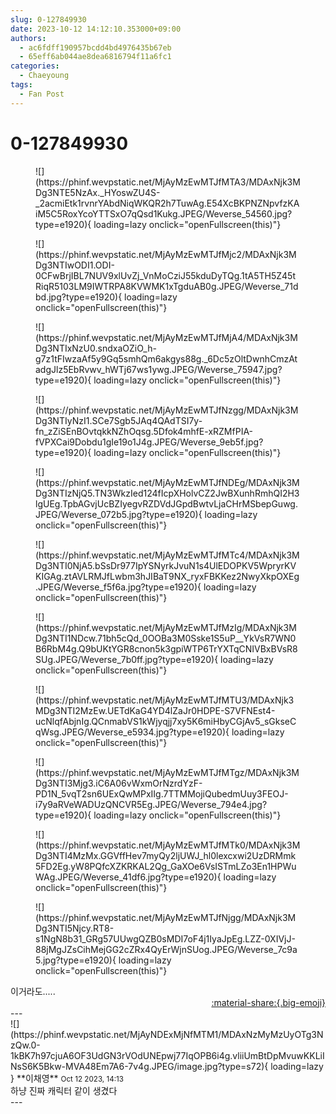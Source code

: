 ```yaml
---
slug: 0-127849930
date: 2023-10-12 14:12:10.353000+09:00
authors:
  - ac6fdff190957bcdd4bd4976435b67eb
  - 65eff6ab044ae8dea6816794f11a6fc1
categories:
  - Chaeyoung
tags:
  - Fan Post
---
```


# 0-127849930

<div class="post-container" markdown="1">
<div class="content-container md-sidebar__scrollwrap" markdown="1">


<figure markdown="1">
![](https://phinf.wevpstatic.net/MjAyMzEwMTJfMTA3/MDAxNjk3MDg3NTE5NzAx._HYoswZU4S-_2acmiEtk1rvnrYAbdNiqWKQR2h7TuwAg.E54XcBKPNZNpvfzKAiM5C5RoxYcoYTTSxO7qQsd1Kukg.JPEG/Weverse_54560.jpg?type=e1920){ loading=lazy onclick="openFullscreen(this)"}
</figure>

<figure markdown="1">
![](https://phinf.wevpstatic.net/MjAyMzEwMTJfMjc2/MDAxNjk3MDg3NTIwODI1.ODI-0CFwBrjIBL7NUV9xlUvZj_VnMoCziJ55kduDyTQg.1tA5TH5Z45tRiqR5103LM9IWTRPA8KVWMK1xTgduAB0g.JPEG/Weverse_71dbd.jpg?type=e1920){ loading=lazy onclick="openFullscreen(this)"}
</figure>

<figure markdown="1">
![](https://phinf.wevpstatic.net/MjAyMzEwMTJfMjA4/MDAxNjk3MDg3NTIxNzU0.sndxaOZiO_h-g7z1tFIwzaAf5y9Gq5smhQm6akgys88g._6Dc5zOltDwnhCmzAtadgJlz5EbRvwv_hWTj67ws1ywg.JPEG/Weverse_75947.jpg?type=e1920){ loading=lazy onclick="openFullscreen(this)"}
</figure>

<figure markdown="1">
![](https://phinf.wevpstatic.net/MjAyMzEwMTJfNzgg/MDAxNjk3MDg3NTIyNzI1.SCe7Sgb5JAq4QAdTSI7y-fn_zZiSEnBOvtqkkNZhOqsg.5Dfok4mhfE-xRZMfPIA-fVPXCai9Dobdu1gIe19o1J4g.JPEG/Weverse_9eb5f.jpg?type=e1920){ loading=lazy onclick="openFullscreen(this)"}
</figure>

<figure markdown="1">
![](https://phinf.wevpstatic.net/MjAyMzEwMTJfNDEg/MDAxNjk3MDg3NTIzNjQ5.TN3WkzIed124fIcpXHolvCZ2JwBXunhRmhQI2H3lgUEg.TpbAGvjUcBZIyegvRZDVdJGpdBwtvLjaCHrMSbepGuwg.JPEG/Weverse_072b5.jpg?type=e1920){ loading=lazy onclick="openFullscreen(this)"}
</figure>

<figure markdown="1">
![](https://phinf.wevpstatic.net/MjAyMzEwMTJfMTc4/MDAxNjk3MDg3NTI0NjA5.bSsDr977IpYSNyrkJvuN1s4UlEDOPKV5WpryrKVKIGAg.ztAVLRMJfLwbm3hJIBaT9NX_ryxFBKKez2NwyXkpOXEg.JPEG/Weverse_f5f6a.jpg?type=e1920){ loading=lazy onclick="openFullscreen(this)"}
</figure>

<figure markdown="1">
![](https://phinf.wevpstatic.net/MjAyMzEwMTJfMzIg/MDAxNjk3MDg3NTI1NDcw.71bh5cQd_0OOBa3M0Sske1S5uP__YkVsR7WN0B6RbM4g.Q9bUKtYGR8cnon5k3gpiWTP6TrYXTqCNIVBxBVsR8SUg.JPEG/Weverse_7b0ff.jpg?type=e1920){ loading=lazy onclick="openFullscreen(this)"}
</figure>

<figure markdown="1">
![](https://phinf.wevpstatic.net/MjAyMzEwMTJfMTU3/MDAxNjk3MDg3NTI2MzEw.UETdKaG4YD4lZaJr0HDPE-S7VFNEst4-ucNlqfAbjnIg.QCnmabVS1kWjyqjj7xy5K6miHbyCGjAv5_sGkseCqWsg.JPEG/Weverse_e5934.jpg?type=e1920){ loading=lazy onclick="openFullscreen(this)"}
</figure>

<figure markdown="1">
![](https://phinf.wevpstatic.net/MjAyMzEwMTJfMTgz/MDAxNjk3MDg3NTI3Mjg3.iC6A06vWxmOrNzrdYzF-PD1N_5vqT2sn6UExQwMPxIIg.7TTMMojiQubedmUuy3FEOJ-i7y9aRVeWADUzQNCVR5Eg.JPEG/Weverse_794e4.jpg?type=e1920){ loading=lazy onclick="openFullscreen(this)"}
</figure>

<figure markdown="1">
![](https://phinf.wevpstatic.net/MjAyMzEwMTJfMTk0/MDAxNjk3MDg3NTI4MzMx.GGVffHev7myQy2ljUWJ_hl0lexcxwi2UzDRMmk5FD2Eg.yW8PQfcXZKRKAL2Qg_GaXOe6VsISTmLZo3En1HPWuWAg.JPEG/Weverse_41df6.jpg?type=e1920){ loading=lazy onclick="openFullscreen(this)"}
</figure>

<figure markdown="1">
![](https://phinf.wevpstatic.net/MjAyMzEwMTJfNjgg/MDAxNjk3MDg3NTI5Njcy.RT8-s1NgN8b31_GRg57UUwgQZB0sMDI7oF4j1IyaJpEg.LZZ-0XIVjJ-88jMgJZsCihMejGG2cZRx4QyErWjnSUog.JPEG/Weverse_7c9a5.jpg?type=e1920){ loading=lazy onclick="openFullscreen(this)"}
</figure>
이거라도.....

</div>
</div>

<div style="text-align: right;" markdown="1">
<a href="https://weverse.io/fromis9/fanpost/0-127849930" style="text-align: right;">:material-share:{.big-emoji}</a>
</div>
---

<div class="comments-container md-sidebar__scrollwrap" markdown="1">
<div class="comment" markdown="1">
<div class='id-container' markdown="1">
![](https://phinf.wevpstatic.net/MjAyNDExMjNfMTM1/MDAxNzMyMzUyOTg3NzQw.0-1kBK7h97cjuA6OF3UdGN3rVOdUNEpwj77IqOPB6i4g.vliiUmBtDpMvuwKKLiINsS6K5Bkw-MVA48Em7A6-7v4g.JPEG/image.jpg?type=s72){ loading=lazy }
**<span class="artist">이채영</span>** <small>Oct 12 2023, 14:13</small><br>
</div>
<div class='comment-body' markdown="1">
하냥 진짜 캐릭터 같이 생겼다
</div>
</div>
</div>
---
